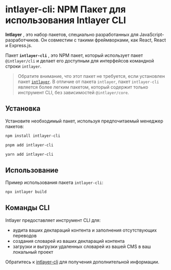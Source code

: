 # intlayer-cli: NPM Пакет для использования Intlayer CLI

**Intlayer** , это набор пакетов, специально разработанных для JavaScript-разработчиков. Он совместим с такими фреймворками, как React, React и Express.js.

Пакет **`intlayer-cli`** , это NPM пакет, который использует пакет `@intlayer/cli` и делает его доступным для интерфейсов командной строки `intlayer`.

> Обратите внимание, что этот пакет не требуется, если установлен пакет [`intlayer`](https://github.com/aymericzip/intlayer/tree/main/docs/ru/packages/intlayer/index.md). В отличие от пакета `intlayer`, пакет `intlayer-cli` является более легким пакетом, который содержит только инструмент CLI, без зависимостей `@intlayer/core`.

## Установка

Установите необходимый пакет, используя предпочитаемый менеджер пакетов:

```bash packageManager="npm"
npm install intlayer-cli
```

```bash packageManager="pnpm"
pnpm add intlayer-cli
```

```bash packageManager="yarn"
yarn add intlayer-cli
```

## Использование

Пример использования пакета `intlayer-cli`:

```bash
npx intlayer build
```

## Команды CLI

Intlayer предоставляет инструмент CLI для:

- аудита ваших деклараций контента и заполнения отсутствующих переводов
- создания словарей из ваших деклараций контента
- загрузки и выгрузки удаленных словарей из вашей CMS в ваш локальный проект

Обратитесь к [intlayer-cli](https://github.com/aymericzip/intlayer/blob/main/docs/ru/intlayer_cli.md) для получения дополнительной информации.
